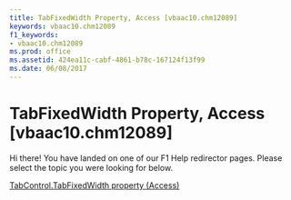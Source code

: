 ```yaml
---
title: TabFixedWidth Property, Access [vbaac10.chm12089]
keywords: vbaac10.chm12089
f1_keywords:
- vbaac10.chm12089
ms.prod: office
ms.assetid: 424ea11c-cabf-4861-b78c-167124f13f99
ms.date: 06/08/2017
---
```



# TabFixedWidth Property, Access [vbaac10.chm12089]

Hi there! You have landed on one of our F1 Help redirector pages. Please select the topic you were looking for below.

[TabControl.TabFixedWidth property (Access)](http://msdn.microsoft.com/library/e4f819b3-fb2d-cddb-c675-6bc831cb2077%28Office.15%29.aspx)

